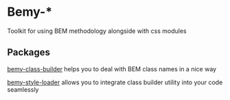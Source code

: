 # Bemy-*

Toolkit for using BEM methodology alongside with css modules

## Packages

[bemy-class-builder](https://github.com/user1736/bem-css-modules/tree/master/packages/bemy-class-builder) helps you to deal with BEM class names in a nice way

[bemy-style-loader](https://github.com/user1736/bem-css-modules/tree/master/packages/bemy-style-loader) allows you to integrate class builder utility into your code seamlessly 
